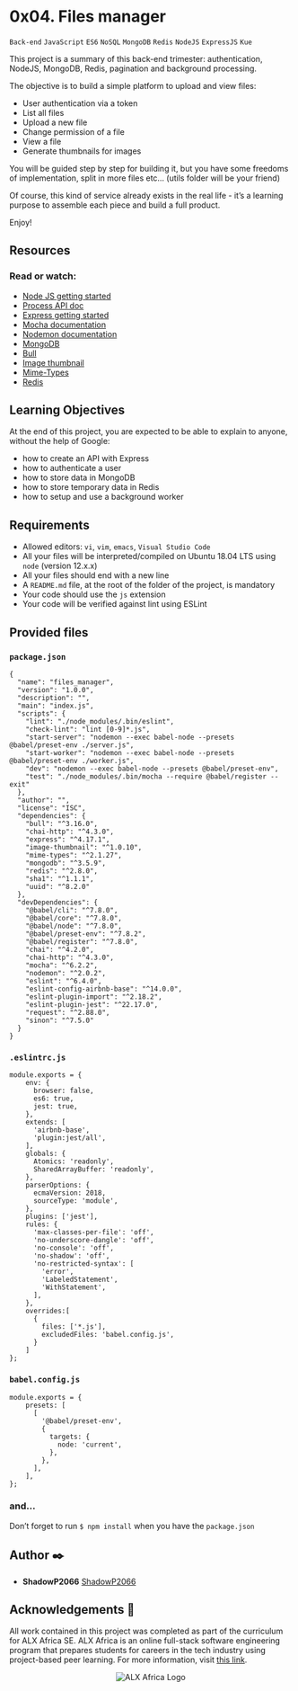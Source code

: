 
# 0x04. Files manager

`Back-end` `JavaScript` `ES6` `NoSQL` `MongoDB` `Redis` `NodeJS` `ExpressJS` `Kue`

This project is a summary of this back-end trimester: authentication, NodeJS, MongoDB, Redis, pagination and background processing.

The objective is to build a simple platform to upload and view files:

+ User authentication via a token
+ List all files
+ Upload a new file
+ Change permission of a file
+ View a file
+ Generate thumbnails for images

You will be guided step by step for building it, but you have some freedoms of implementation, split in more files etc… (utils folder will be your friend)

Of course, this kind of service already exists in the real life - it’s a learning purpose to assemble each piece and build a full product.

Enjoy!

## Resources

### Read or watch:

+ [Node JS getting started](./https://intranet.alxswe.com/rltoken/8jNm2s_LfVKMqR3vHLn_uw)
+ [Process API doc](./https://intranet.alxswe.com/rltoken/uYPplj2cPK8pcP0LtV6RuA)
+ [Express getting started](./https://intranet.alxswe.com/rltoken/SujfeWKCWmUMomfETjETEg)
+ [Mocha documentation](./https://intranet.alxswe.com/rltoken/FzEwplmoZiyGvkgKllZNJw)
+ [Nodemon documentation](./https://intranet.alxswe.com/rltoken/pdNNTX0OLugbhxvP3sLgOw)
+ [MongoDB](./https://intranet.alxswe.com/rltoken/g1x7y_3GskzVAJBTXcSjmA)
+ [Bull](./https://intranet.alxswe.com/rltoken/NkHBpGrxnd0sK_fDPMbihg)
+ [Image thumbnail](./https://intranet.alxswe.com/rltoken/KX6cck2nyLpQOTDMLcwxLg)
+ [Mime-Types](./https://intranet.alxswe.com/rltoken/j9B0Kc-4HDKLUe88ShbOjQ)
+ [Redis](./https://intranet.alxswe.com/rltoken/nqwKRszO8Tkj_ZWW1EFwGw)

## Learning Objectives

At the end of this project, you are expected to be able to explain to anyone, without the help of Google:

+ how to create an API with Express
+ how to authenticate a user
+ how to store data in MongoDB
+ how to store temporary data in Redis
+ how to setup and use a background worker

## Requirements

+ Allowed editors: `vi`, `vim`, `emacs`, `Visual Studio Code`
+ All your files will be interpreted/compiled on Ubuntu 18.04 LTS using `node` (version 12.x.x)
+ All your files should end with a new line
+ A `README.md` file, at the root of the folder of the project, is mandatory
+ Your code should use the `js` extension
+ Your code will be verified against lint using ESLint

## Provided files

### `package.json`

```
{
  "name": "files_manager",
  "version": "1.0.0",
  "description": "",
  "main": "index.js",
  "scripts": {
    "lint": "./node_modules/.bin/eslint",
    "check-lint": "lint [0-9]*.js",
    "start-server": "nodemon --exec babel-node --presets @babel/preset-env ./server.js",
    "start-worker": "nodemon --exec babel-node --presets @babel/preset-env ./worker.js",
    "dev": "nodemon --exec babel-node --presets @babel/preset-env",
    "test": "./node_modules/.bin/mocha --require @babel/register --exit" 
  },
  "author": "",
  "license": "ISC",
  "dependencies": {
    "bull": "^3.16.0",
    "chai-http": "^4.3.0",
    "express": "^4.17.1",
    "image-thumbnail": "^1.0.10",
    "mime-types": "^2.1.27",
    "mongodb": "^3.5.9",
    "redis": "^2.8.0",
    "sha1": "^1.1.1",
    "uuid": "^8.2.0"
  },
  "devDependencies": {
    "@babel/cli": "^7.8.0",
    "@babel/core": "^7.8.0",
    "@babel/node": "^7.8.0",
    "@babel/preset-env": "^7.8.2",
    "@babel/register": "^7.8.0",
    "chai": "^4.2.0",
    "chai-http": "^4.3.0",
    "mocha": "^6.2.2",
    "nodemon": "^2.0.2",
    "eslint": "^6.4.0",
    "eslint-config-airbnb-base": "^14.0.0",
    "eslint-plugin-import": "^2.18.2",
    "eslint-plugin-jest": "^22.17.0",
    "request": "^2.88.0",
    "sinon": "^7.5.0"
  }
}

```
### `.eslintrc.js`

```
module.exports = {
    env: {
      browser: false,
      es6: true,
      jest: true,
    },
    extends: [
      'airbnb-base',
      'plugin:jest/all',
    ],
    globals: {
      Atomics: 'readonly',
      SharedArrayBuffer: 'readonly',
    },
    parserOptions: {
      ecmaVersion: 2018,
      sourceType: 'module',
    },
    plugins: ['jest'],
    rules: {
      'max-classes-per-file': 'off',
      'no-underscore-dangle': 'off',
      'no-console': 'off',
      'no-shadow': 'off',
      'no-restricted-syntax': [
        'error',
        'LabeledStatement',
        'WithStatement',
      ],
    },
    overrides:[
      {
        files: ['*.js'],
        excludedFiles: 'babel.config.js',
      }
    ]
};
```

### `babel.config.js`

```
module.exports = {
    presets: [
      [
        '@babel/preset-env',
        {
          targets: {
            node: 'current',
          },
        },
      ],
    ],
};
```

### and…

Don’t forget to run `$ npm install` when you have the `package.json`

## Author :black_nib:

* **ShadowP2066** [ShadowP2066](https://github.com/ShadowP2066)

## Acknowledgements :pray:

All work contained in this project was completed as part of the curriculum for ALX Africa SE. ALX Africa is an online full-stack software engineering program that prepares students for careers in the tech industry using project-based peer learning. For more information, visit [this link](https://www.alxafrica.com//).

<p align="center">
  <img
   src="https://www.alxafrica.com/wp-content/uploads/2022/01/header-logo.png"
       alt="ALX Africa Logo"
  >
</p>

